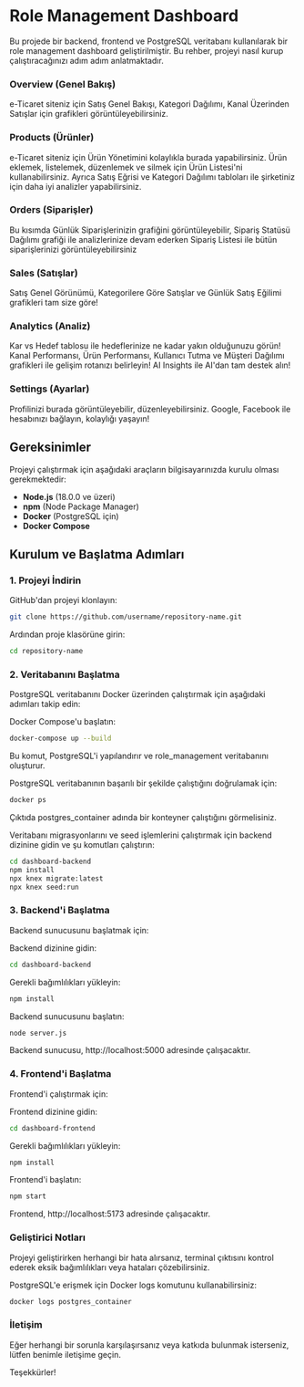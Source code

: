 # Role Management Dashboard

Bu projede bir backend, frontend ve PostgreSQL veritabanı kullanılarak bir role management dashboard geliştirilmiştir. Bu rehber, projeyi nasıl kurup çalıştıracağınızı adım adım anlatmaktadır.

### Overview (Genel Bakış) 

e-Ticaret siteniz için Satış Genel Bakışı, Kategori Dağılımı, Kanal Üzerinden Satışlar için grafikleri görüntüleyebilirsiniz.

### Products (Ürünler)

e-Ticaret siteniz için Ürün Yönetimini kolaylıkla burada yapabilirsiniz. Ürün eklemek, listelemek, düzenlemek ve silmek için Ürün Listesi'ni kullanabilirsiniz. Ayrıca Satış Eğrisi ve Kategori Dağılımı tabloları ile şirketiniz için daha iyi analizler yapabilirsiniz.

### Orders (Siparişler)

Bu kısımda Günlük Siparişlerinizin grafiğini görüntüleyebilir, Sipariş Statüsü Dağılımı grafiği ile analizlerinize devam ederken Sipariş Listesi ile bütün siparişlerinizi görüntüleyebilirsiniz

### Sales (Satışlar)

Satış Genel Görünümü, Kategorilere Göre Satışlar ve Günlük Satış Eğilimi grafikleri tam size göre!

### Analytics (Analiz)

Kar vs Hedef tablosu ile hedeflerinize ne kadar yakın olduğunuzu görün! Kanal Performansı, Ürün Performansı, Kullanıcı Tutma ve Müşteri Dağılımı grafikleri ile gelişim rotanızı belirleyin! AI Insights ile AI'dan tam destek alın!

### Settings (Ayarlar)

Profilinizi burada görüntüleyebilir, düzenleyebilirsiniz. Google, Facebook ile hesabınızı bağlayın, kolaylığı yaşayın!

## Gereksinimler

Projeyi çalıştırmak için aşağıdaki araçların bilgisayarınızda kurulu olması gerekmektedir:

- **Node.js** (18.0.0 ve üzeri)
- **npm** (Node Package Manager)
- **Docker** (PostgreSQL için)
- **Docker Compose**

## Kurulum ve Başlatma Adımları

### 1. Projeyi İndirin

GitHub'dan projeyi klonlayın:

```bash
git clone https://github.com/username/repository-name.git
```

Ardından proje klasörüne girin:

```bash
cd repository-name
```

### 2. Veritabanını Başlatma
PostgreSQL veritabanını Docker üzerinden çalıştırmak için aşağıdaki adımları takip edin:

Docker Compose'u başlatın:

```bash
docker-compose up --build
```
Bu komut, PostgreSQL'i yapılandırır ve role_management veritabanını oluşturur.

PostgreSQL veritabanının başarılı bir şekilde çalıştığını doğrulamak için:

```bash
docker ps
```
Çıktıda postgres_container adında bir konteyner çalıştığını görmelisiniz.

Veritabanı migrasyonlarını ve seed işlemlerini çalıştırmak için backend dizinine gidin ve şu komutları çalıştırın:

```bash
cd dashboard-backend
npm install
npx knex migrate:latest
npx knex seed:run
```

### 3. Backend'i Başlatma
Backend sunucusunu başlatmak için:

Backend dizinine gidin:

```bash
cd dashboard-backend
```
Gerekli bağımlılıkları yükleyin:

```bash
npm install
```

Backend sunucusunu başlatın:

```bash
node server.js
```

Backend sunucusu, http://localhost:5000 adresinde çalışacaktır.

### 4. Frontend'i Başlatma

Frontend'i çalıştırmak için:

Frontend dizinine gidin:

```bash
cd dashboard-frontend
```
Gerekli bağımlılıkları yükleyin:

```bash
npm install
```
Frontend'i başlatın:

```bash
npm start
```

Frontend, http://localhost:5173 adresinde çalışacaktır.

### Geliştirici Notları

Projeyi geliştirirken herhangi bir hata alırsanız, terminal çıktısını kontrol ederek eksik bağımlılıkları veya hataları çözebilirsiniz.

PostgreSQL'e erişmek için Docker logs komutunu kullanabilirsiniz:

```bash
docker logs postgres_container
```
### İletişim
Eğer herhangi bir sorunla karşılaşırsanız veya katkıda bulunmak isterseniz, lütfen benimle iletişime geçin.

Teşekkürler!
